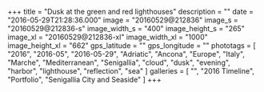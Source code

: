 +++
title = "Dusk at the green and red lighthouses"
description = ""
date = "2016-05-29T21:28:36.000"
image = "20160529@212836"
image_s = "20160529@212836-s"
image_width_s = "400"
image_height_s = "265"
image_xl = "20160529@212836-xl"
image_width_xl = "1000"
image_height_xl = "662"
gps_latitude = ""
gps_longitude = ""
phototags = [ "2016", "2016-05", "2016-05-29", "Adriatic", "Ancona", "Europe", "Italy", "Marche", "Mediterranean", "Senigallia", "cloud", "dusk", "evening", "harbor", "lighthouse", "reflection", "sea" ]
galleries = [ "", "2016 Timeline", "Portfolio", "Senigallia City and Seaside" ]
+++

